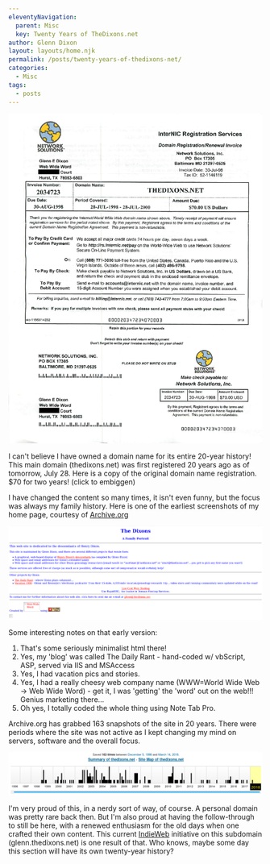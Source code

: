 ```yaml
---
eleventyNavigation:
  parent: Misc
  key: Twenty Years of TheDixons.net
author: Glenn Dixon
layout: layouts/home.njk
permalink: /posts/twenty-years-of-thedixons-net/
categories:
  - Misc
tags:
  - posts
---
```

![](/img/2018/07/thedixons.net-registration.png)

I can't believe I have owned a domain name for its entire 20-year history! This main domain (thedixons.net) was first registered 20 years ago as of tomorrow, July 28. Here is a copy of the original domain name registration. $70 for two years! (click to embiggen)

I have changed the content so many times, it isn't even funny, but the focus was always my family history. Here is one of the earliest screenshots of my home page, courtesy of [Archive.org][2]

![](/img/2018/07/Screenshot_20180727_142818.png)

Some interesting notes on that early version:

  1. That's some seriously minimalist html there!
  2. Yes, my 'blog' was called The Daily Rant - hand-coded w/ vbScript, ASP, served via IIS and MSAccess
  3. Yes, I had vacation pics and stories.
  4. Yes, I had a really cheesy web company name (WWW=World Wide Web -> Web Wide Word) - get it, I was 'getting' the 'word' out on the web!!! Genius marketing there&#8230;
  5. Oh yes, I totally coded the whole thing using Note Tab Pro.

Archive.org has grabbed 163 snapshots of the site in 20 years. There were periods where the site was not active as I kept changing my mind on servers, software and the overall focus.

![](/img/2018/07/Screenshot_20180727_142230.png)

I'm very proud of this, in a nerdy sort of way, of course. A personal domain was pretty rare back then. But I'm also proud at having the follow-through to still be here, with a renewed enthusiasm for the old days when one crafted their own content. This current [IndieWeb][5] initiative on this subdomain (glenn.thedixons.net) is one result of that. Who knows, maybe some day this section will have its own twenty-year history?

[1]: /img/2018/07/thedixons.net-registration.png
[2]: https://web.archive.org/web/19981205153739/http://thedixons.net:80/
[3]: /img/2018/07/Screenshot_20180727_142818.png
[4]: /img/2018/07/Screenshot_20180727_142230.png
[5]: http://indieweb.org